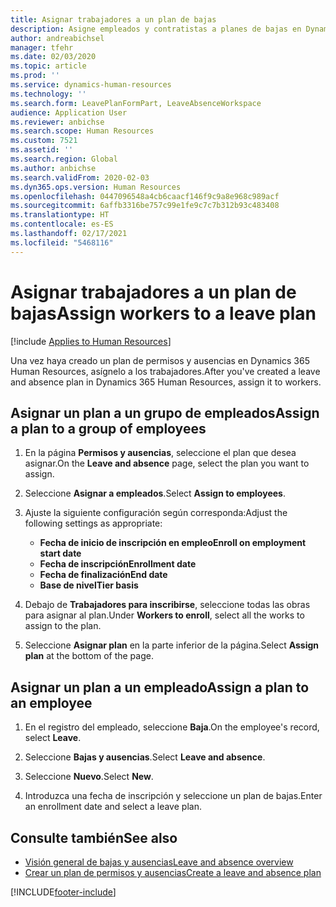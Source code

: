 ```yaml
---
title: Asignar trabajadores a un plan de bajas
description: Asigne empleados y contratistas a planes de bajas en Dynamics 365 Human Resources.
author: andreabichsel
manager: tfehr
ms.date: 02/03/2020
ms.topic: article
ms.prod: ''
ms.service: dynamics-human-resources
ms.technology: ''
ms.search.form: LeavePlanFormPart, LeaveAbsenceWorkspace
audience: Application User
ms.reviewer: anbichse
ms.search.scope: Human Resources
ms.custom: 7521
ms.assetid: ''
ms.search.region: Global
ms.author: anbichse
ms.search.validFrom: 2020-02-03
ms.dyn365.ops.version: Human Resources
ms.openlocfilehash: 0447096548a4cb6caacf146f9c9a8e968c989acf
ms.sourcegitcommit: 6affb3316be757c99e1fe9c7c7b312b93c483408
ms.translationtype: HT
ms.contentlocale: es-ES
ms.lasthandoff: 02/17/2021
ms.locfileid: "5468116"
---
```

# <a name="assign-workers-to-a-leave-plan"></a><span data-ttu-id="cb69a-103">Asignar trabajadores a un plan de bajas</span><span class="sxs-lookup"><span data-stu-id="cb69a-103">Assign workers to a leave plan</span></span>

[!include [Applies to Human Resources](../includes/applies-to-hr.md)]

<span data-ttu-id="cb69a-104">Una vez haya creado un plan de permisos y ausencias en Dynamics 365 Human Resources, asígnelo a los trabajadores.</span><span class="sxs-lookup"><span data-stu-id="cb69a-104">After you've created a leave and absence plan in Dynamics 365 Human Resources, assign it to workers.</span></span>

## <a name="assign-a-plan-to-a-group-of-employees"></a><span data-ttu-id="cb69a-105">Asignar un plan a un grupo de empleados</span><span class="sxs-lookup"><span data-stu-id="cb69a-105">Assign a plan to a group of employees</span></span>

1. <span data-ttu-id="cb69a-106">En la página **Permisos y ausencias**, seleccione el plan que desea asignar.</span><span class="sxs-lookup"><span data-stu-id="cb69a-106">On the **Leave and absence** page, select the plan you want to assign.</span></span>

2. <span data-ttu-id="cb69a-107">Seleccione **Asignar a empleados**.</span><span class="sxs-lookup"><span data-stu-id="cb69a-107">Select **Assign to employees**.</span></span>

3. <span data-ttu-id="cb69a-108">Ajuste la siguiente configuración según corresponda:</span><span class="sxs-lookup"><span data-stu-id="cb69a-108">Adjust the following settings as appropriate:</span></span>

   - <span data-ttu-id="cb69a-109">**Fecha de inicio de inscripción en empleo**</span><span class="sxs-lookup"><span data-stu-id="cb69a-109">**Enroll on employment start date**</span></span>
   - <span data-ttu-id="cb69a-110">**Fecha de inscripción**</span><span class="sxs-lookup"><span data-stu-id="cb69a-110">**Enrollment date**</span></span>
   - <span data-ttu-id="cb69a-111">**Fecha de finalización**</span><span class="sxs-lookup"><span data-stu-id="cb69a-111">**End date**</span></span>
   - <span data-ttu-id="cb69a-112">**Base de nivel**</span><span class="sxs-lookup"><span data-stu-id="cb69a-112">**Tier basis**</span></span>

4. <span data-ttu-id="cb69a-113">Debajo de **Trabajadores para inscribirse**, seleccione todas las obras para asignar al plan.</span><span class="sxs-lookup"><span data-stu-id="cb69a-113">Under **Workers to enroll**, select all the works to assign to the plan.</span></span>

5. <span data-ttu-id="cb69a-114">Seleccione **Asignar plan** en la parte inferior de la página.</span><span class="sxs-lookup"><span data-stu-id="cb69a-114">Select **Assign plan** at the bottom of the page.</span></span>

## <a name="assign-a-plan-to-an-employee"></a><span data-ttu-id="cb69a-115">Asignar un plan a un empleado</span><span class="sxs-lookup"><span data-stu-id="cb69a-115">Assign a plan to an employee</span></span>

1. <span data-ttu-id="cb69a-116">En el registro del empleado, seleccione **Baja**.</span><span class="sxs-lookup"><span data-stu-id="cb69a-116">On the employee's record, select **Leave**.</span></span>

2. <span data-ttu-id="cb69a-117">Seleccione **Bajas y ausencias**.</span><span class="sxs-lookup"><span data-stu-id="cb69a-117">Select **Leave and absence**.</span></span>

3. <span data-ttu-id="cb69a-118">Seleccione **Nuevo**.</span><span class="sxs-lookup"><span data-stu-id="cb69a-118">Select **New**.</span></span>

4. <span data-ttu-id="cb69a-119">Introduzca una fecha de inscripción y seleccione un plan de bajas.</span><span class="sxs-lookup"><span data-stu-id="cb69a-119">Enter an enrollment date and select a leave plan.</span></span>

## <a name="see-also"></a><span data-ttu-id="cb69a-120">Consulte también</span><span class="sxs-lookup"><span data-stu-id="cb69a-120">See also</span></span>

- [<span data-ttu-id="cb69a-121">Visión general de bajas y ausencias</span><span class="sxs-lookup"><span data-stu-id="cb69a-121">Leave and absence overview</span></span>](hr-leave-and-absence-overview.md)
- [<span data-ttu-id="cb69a-122">Crear un plan de permisos y ausencias</span><span class="sxs-lookup"><span data-stu-id="cb69a-122">Create a leave and absence plan</span></span>](hr-leave-and-absence-plans.md)

[!INCLUDE[footer-include](../includes/footer-banner.md)]